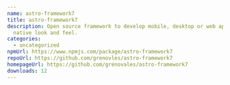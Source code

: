 ```yaml
---
name: astro-framework7
title: astro-framework7
description: Open source framework to develop mobile, desktop or web apps with
  native look and feel.
categories:
  - uncategorized
npmUrl: https://www.npmjs.com/package/astro-framework7
repoUrl: https://github.com/grenovles/astro-framework7
homepageUrl: https://github.com/grenovales/astro-framework7
downloads: 12
---
```

